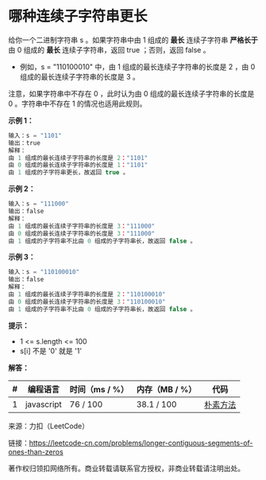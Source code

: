 # 哪种连续子字符串更长

给你一个二进制字符串 s 。如果字符串中由 1 组成的 **最长** 连续子字符串 **严格长于** 由 0 组成的 **最长** 连续子字符串，返回 true ；否则，返回 false 。

- 例如，s = "110100010" 中，由 1 组成的最长连续子字符串的长度是 2 ，由 0 组成的最长连续子字符串的长度是 3 。

注意，如果字符串中不存在 0 ，此时认为由 0 组成的最长连续子字符串的长度是 0 。字符串中不存在 1 的情况也适用此规则。

**示例 1：**

``` javascript
输入：s = "1101"
输出：true
解释：
由 1 组成的最长连续子字符串的长度是 2："1101"
由 0 组成的最长连续子字符串的长度是 1："1101"
由 1 组成的子字符串更长，故返回 true 。
```

**示例 2：**

``` javascript
输入：s = "111000"
输出：false
解释：
由 1 组成的最长连续子字符串的长度是 3："111000"
由 0 组成的最长连续子字符串的长度是 3："111000"
由 1 组成的子字符串不比由 0 组成的子字符串长，故返回 false 。
```

**示例 3：**

``` javascript
输入：s = "110100010"
输出：false
解释：
由 1 组成的最长连续子字符串的长度是 2："110100010"
由 0 组成的最长连续子字符串的长度是 3："110100010"
由 1 组成的子字符串不比由 0 组成的子字符串长，故返回 false 。
```

**提示：**

- 1 <= s.length <= 100
- s[i] 不是 '0' 就是 '1'

**解答：**

**#**|**编程语言**|**时间（ms / %）**|**内存（MB / %）**|**代码**
--|--|--|--|--
1|javascript|76 / 100|38.1 / 100|[朴素方法](./javascript/ac_v1.js)

来源：力扣（LeetCode）

链接：https://leetcode-cn.com/problems/longer-contiguous-segments-of-ones-than-zeros

著作权归领扣网络所有。商业转载请联系官方授权，非商业转载请注明出处。
